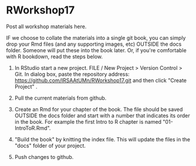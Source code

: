 # RWorkshop17

Post all workshop materials here.  

IF we choose to collate the materials into a single git book, you can simply drop your Rmd files (and any supporting images, etc) OUTSIDE the docs folder.  Someone will put these into the book later.  Or, if you're comfortable with R bookdown, read the steps below.


1. In RStudio start a new project.  FILE / New Project > Version Control > Git.  In dialog box, paste the repository address: https://github.com/IRSAAtUMn/RWorkshop17.git and then click "Create Project" . 

2. Pull the current materials from github.     

3. Create an Rmd for your chapter of the book.  The file should be saved OUTSIDE the docs folder and start with a number that indicates its order in the book.  For example the first Intro to R chapter is named "01-IntroToR.Rmd".

4. "Build the book" by knitting the index file.   This will update the files in the "docs" folder of your project.    

5. Push changes to github.  
    




